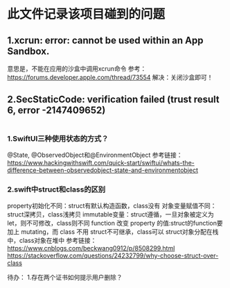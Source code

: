 #  此文件记录该项目碰到的问题

## 1.xcrun: error: cannot be used within an App Sandbox.
意思是，不能在应用的沙盒中调用xcrun命令
参考：https://forums.developer.apple.com/thread/73554
解决：关闭沙盒即可！
## 2.SecStaticCode: verification failed (trust result 6, error -2147409652)



# 

### 1.SwiftUI三种使用状态的方式？
@State, @ObservedObject和@EnvironmentObject
参考链接：https://www.hackingwithswift.com/quick-start/swiftui/whats-the-difference-between-observedobject-state-and-environmentobject
### 2.swift中struct和class的区别
property初始化不同：struct有默认构造函数，class没有
对象变量赋值不同：struct深拷贝，class浅拷贝
immutable变量：struct遵循，一旦对象被定义为let，则不可修改，class则不同
function 改变 property 的值:struct的function要加上 mutating，而 class 不用
struct不可继承，class可以
struct对象分配在栈中，class对象在堆中
参考链接：
https://www.cnblogs.com/beckwang0912/p/8508299.html
https://stackoverflow.com/questions/24232799/why-choose-struct-over-class


待办：
1.存在两个证书如何提示用户删除？
